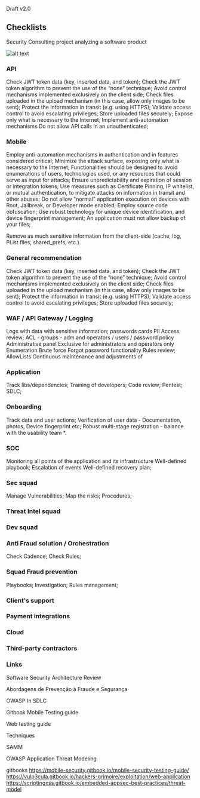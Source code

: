Draft v2.0

## Checklists

Security Consulting project analyzing a software product

![alt text](test.png "test")


### API

Check JWT token data (key, inserted data, and token);
Check the JWT token algorithm to prevent the use of the “none” technique;
Avoid control mechanisms implemented exclusively on the client side;
Check files uploaded in the upload mechanism (in this case, allow only images to be sent);
Protect the information in transit (e.g. using HTTPS);
Validate access control to avoid escalating privileges;
Store uploaded files securely;
Expose only what is necessary to the Internet;
Implement anti-automation mechanisms
Do not allow API calls in an unauthenticated;

### Mobile

Employ anti-automation mechanisms in authentication and in features considered critical;
Minimize the attack surface, exposing only what is necessary to the Internet;
Functionalities should be designed to avoid enumerations of users, technologies used, or any resources that could serve as input for attacks;
Ensure unpredictability and expiration of session or integration tokens;
Use measures such as Certificate Pinning, IP whitelist, or mutual authentication, to mitigate attacks on information in transit and other abuses;
Do not allow "normal" application execution on devices with Root, Jailbreak, or Developer mode enabled;
Employ source code obfuscation;
Use robust technology for unique device identification, and device fingerprint management;
An application must not allow backup of your files;

Remove as much sensitive information from the client-side (cache, log, PList files, shared_prefs, etc.).

### General recommendation

Check JWT token data (key, inserted data, and token);
Check the JWT token algorithm to prevent the use of the “none” technique;
Avoid control mechanisms implemented exclusively on the client side;
Check files uploaded in the upload mechanism (in this case, allow only images to be sent);
Protect the information in transit (e.g. using HTTPS);
Validate access control to avoid escalating privileges;
Store uploaded files securely;


### WAF / API Gateway / Logging

Logs with data with sensitive information;
    passwords
    cards
    PII
Access review;
    ACL - groups - adm and operators / users / password policy
Administrative panel
    Exclusive for administrators and operators only
    Enumeration
    Brute force
    Forgot password functionality
Rules review;
    AllowLists
    Continuous maintenance and adjustments of

### Application

Track libs/dependencies;
Training of developers;
Code review;
Pentest;
SDLC;

### Onboarding

Track data and user actions;
Verification of user data - Documentation, photos, Device fingerprint etc;
Robust multi-stage registration - balance with the usability team *.

### SOC

Monitoring all points of the application and its infrastructure
Well-defined playbook;
Escalation of events
Well-defined recovery plan;

### Sec squad

Manage Vulnerabilities;
Map the risks;
Procedures;

### Threat Intel squad

### Dev squad

###  Anti Fraud solution / Orchestration

Check Cadence;
Check Rules;

### Squad Fraud prevention

Playbooks;
Investigation;
Rules management;

### Client's support

### Payment integrations

### Cloud

### Third-party contractors

### Links

Software Security Architecture Review

Abordagens de Prevenção à Fraude e Segurança

OWASP In SDLC

Gitbook Mobile Testing guide

Web testing guide

Techniques

SAMM

OWASP Application Threat Modeling

gitbooks
https://mobile-security.gitbook.io/mobile-security-testing-guide/
https://vulp3cula.gitbook.io/hackers-grimoire/exploitation/web-application
https://scriptingxss.gitbook.io/embedded-appsec-best-practices/threat-model
